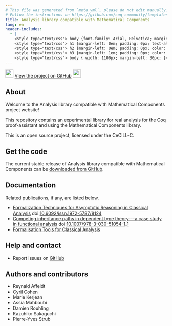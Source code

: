 ```yaml
---
# This file was generated from `meta.yml`, please do not edit manually.
# Follow the instructions on https://github.com/coq-community/templates to regenerate.
title: Analysis library compatible with Mathematical Components
lang: en
header-includes:
  - |
    <style type="text/css"> body {font-family: Arial, Helvetica; margin-left: 5em; font-size: large;} </style>
    <style type="text/css"> h1 {margin-left: 0em; padding: 0px; text-align: center} </style>
    <style type="text/css"> h2 {margin-left: 0em; padding: 0px; color: #580909} </style>
    <style type="text/css"> h3 {margin-left: 1em; padding: 0px; color: #C05001;} </style>
    <style type="text/css"> body { width: 1100px; margin-left: 30px; }</style>
---
```


<div style="text-align:left"><img src="https://github.githubassets.com/images/modules/logos_page/Octocat.png" height="25" style="border:0px">
<a href="https://github.com/math-comp/analysis">View the project on GitHub</a>
<img src="https://github.githubassets.com/images/modules/logos_page/Octocat.png" height="25" style="border:0px"></div>

## About

Welcome to the Analysis library compatible with Mathematical Components project website!

This repository contains an experimental library for real analysis for
the Coq proof-assistant and using the Mathematical Components library.

This is an open source project, licensed under the CeCILL-C.

## Get the code

The current stable release of Analysis library compatible with Mathematical Components can be [downloaded from GitHub](https://github.com/math-comp/analysis/releases).

## Documentation


Related publications, if any, are listed below.

- [Formalization Techniques for Asymptotic Reasoning in Classical Analysis](https://jfr.unibo.it/article/view/8124) doi:[10.6092/issn.1972-5787/8124](https://doi.org/10.6092/issn.1972-5787/8124)
- [Competing inheritance paths in dependent type theory---a case study in functional analysis](https://hal.inria.fr/hal-02463336) doi:[10.1007/978-3-030-51054-1_1](https://doi.org/10.1007/978-3-030-51054-1_1)
- [Formalisation Tools for Classical Analysis](http://www-sop.inria.fr/members/Damien.Rouhling/data/phd/thesis.pdf) 

## Help and contact

- Report issues on [GitHub](https://github.com/math-comp/analysis/issues)

## Authors and contributors

- Reynald Affeldt
- Cyril Cohen
- Marie Kerjean
- Assia Mahboubi
- Damien Rouhling
- Kazuhiko Sakaguchi
- Pierre-Yves Strub

